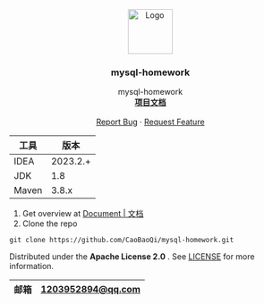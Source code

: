 <div align="center">
  <a href="https://github.com/CaoBaoQi/mysql-homework">
    <img src="https://jz-cbq-1311841992.cos.ap-beijing.myqcloud.com/images/FengLin.svg" alt="Logo" width="80"
      height="80">
  </a>
</div>
<h3 align="center">mysql-homework</h3>

<p align="center">
  mysql-homework
  <br />
  <a href="https://github.com/CaoBaoQi/mysql-homework/tree/master/"><strong>项目文档</strong></a>
  <br />
  <br />
  <a href="https://github.com/CaoBaoQi/mysql-homework/issues">Report Bug</a>
  ·
  <a href="https://github.com/CaoBaoQi/mysql-homework/pulls">Request Feature</a>
</p>

| 工具    | 版本       |
|-------|----------|
| IDEA  | 2023.2.+ |
| JDK   | 1.8      |
| Maven | 3.8.x    |

1. Get overview at [Document | 文档](https://github.com/CaoBaoQii/mysql-homework/tree/master/)
2. Clone the repo

```shell
git clone https://github.com/CaoBaoQi/mysql-homework.git
```

Distributed under the  **Apache License 2.0** . See [LICENSE](LICENSE) for more information.

| 邮箱 | 1203952894@qq.com |
|----|-------------------|

